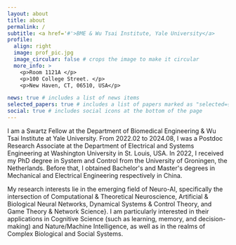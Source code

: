 ```yaml
---
layout: about
title: about
permalink: /
subtitle: <a href='#'>BME & Wu Tsai Institute, Yale University</a> 
profile:
  align: right
  image: prof_pic.jpg
  image_circular: false # crops the image to make it circular
  more_info: >
    <p>Room 1121A </p>
    <p>100 College Street. </p>
    <p>New Haven, CT, 06510, USA</p>

news: true # includes a list of news items
selected_papers: true # includes a list of papers marked as "selected={true}"
social: true # includes social icons at the bottom of the page
---
```


I am a Swartz Fellow at the Department of Biomedical Engineering & Wu Tsai Institute at Yale University. From 2022.02 to 2024.08, I was a Postdoc Research Associate at the Department of Electrical and Systems Engineering at Washington University in St. Louis, USA. In 2022, I received my PhD degree in System and Control from the University of Groningen, the Netherlands. Before that, I obtained Bachelor's and Master's degrees in Mechanical and Electrical Engineering respectively in China. 

My research interests lie in the emerging field of Neuro-AI, specifically the intersection of Computational & Theoretical Neuroscience, Artificial & Biological Neural Networks, Dynamical Systems & Control Theory, and Game Theory & Network Science}. I am particularly interested in their applications in Cognitive Science (such as learning, memory, and decision-making) and Nature/Machine Intelligence, as well as in the realms of Complex Biological and Social Systems.

